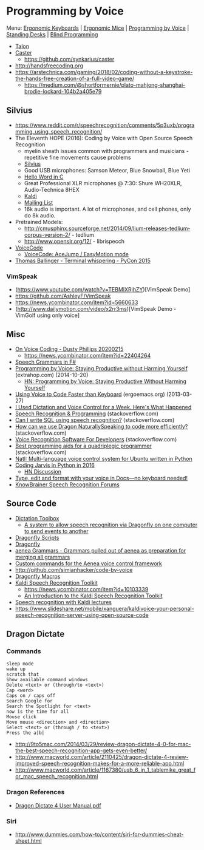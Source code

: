 # Programming by Voice

Menu: [Ergonomic Keyboards](keyboards.md) | [Ergonomic Mice](mice.md) | [Programming by Voice](programming_by_voice.md) | [Standing Desks](standing_desks.md) | [Blind Programming](blind_programming.md)

- [Talon](https://talonvoice.com)
- [Caster](https://caster.readthedocs.io/en/latest/)
  - https://github.com/synkarius/caster
- http://handsfreecoding.org
- https://arstechnica.com/gaming/2018/02/coding-without-a-keystroke-the-hands-free-creation-of-a-full-video-game/
  - https://medium.com/@shortformernie/plato-mahjong-shanghai-brodie-lockard-104b2a405e79

## Silvius

- https://www.reddit.com/r/speechrecognition/comments/5p3uxb/programming_using_speech_recognition/
- The Eleventh HOPE (2016): Coding by Voice with Open Source Speech Recognition
   - myelin sheath issues common with programmers and musicians - repetitive fine movements cause problems
   - [Silvius](http://voxhub.io/silvius)
   - Good USB microphones: Samson Meteor, Blue Snowball, Blue Yeti
   - [Hello Word in C](https://youtu.be/YRyYIIFKsdU?t=9m9s)
   - Great Professional XLR microphones @ 7:30: Shure WH20XLR, Audio-Technica 8HEX
   - [Kaldi](https://github.com/kaldi-asr/kaldi)
   - [Mailing List](https://groups.google.com/forum/m/#!forum/silvius)
   - 16k audio is important.  A lot of microphones, and cell phones, only do 8k audio.  
- Pretrained Models:
  - http://cmusphinx.sourceforge.net/2014/09/lium-releases-tedlium-corpus-version-2/ - tedlium
  -  http://www.openslr.org/12/ - librispecch
- [VoiceCode](http://voicecode.io)
  -  [VoiceCode: AceJump / EasyMotion mode](https://youtu.be/77zPOyMmMPQ)
- [Thomas Ballinger - Terminal whispering - PyCon 2015](https://www.youtube.com/watch?v=WAitSilLDUA)

### VimSpeak

- (https://www.youtube.com/watch?v=TEBMlXRjhZY)[VimSpeak Demo]
- https://github.com/AshleyF/VimSpeak
- https://news.ycombinator.com/item?id=5660633
- (http://www.dailymotion.com/video/x2rr3ms)[VimSpeak Demo - VimGolf using only voice]

## Misc

- [On Voice Coding - Dusty Phillips 20200215](https://dusty.phillips.codes/2020/02/15/on-voice-coding/)
   - https://news.ycombinator.com/item?id=22404264
- [Speech Grammars in F#](https://blogs.msdn.microsoft.com/ashleyf/2013/09/19/speech-grammars-in-f/)
- [Programming by Voice: Staying Productive without Harming Yourself](http://www.extrahop.com/post/blog/programming-by-voice-staying-productive-without-harming-yourself) (extrahop.com) (2014-10-20)
    - [HN: Programming by Voice: Staying Productive Without Harming Yourself](http://news.ycombinator.com/item?id=8484847)
- [Using Voice to Code Faster than Keyboard](http://ergoemacs.org/emacs/using_voice_to_code.html) (ergoemacs.org) (2013-03-27)
- [I Used Dictation and Voice Control for a Week. Here's What Happened](http://lifehacker.com/i-used-dictation-and-voice-control-for-a-week-heres-wh-1683878052)
- [Speech Recognition & Programming](http://stackoverflow.com/questions/1408874/speech-recognition-programming?rq=1) (stackoverflow.com)
- [Can I write SQL using speech recognition?](http://stackoverflow.com/questions/350348/can-i-write-sql-using-speech-recognition/350349#350349) (stackoverflow.com)
- [How can we use Dragon NaturallySpeaking to code more efficiently?](http://productivity.stackexchange.com/questions/3605/how-can-we-use-dragon-naturallyspeaking-to-code-more-efficiently) (stackoverflow.com)
- [Voice Recognition Software For Developers](http://stackoverflow.com/questions/87999/voice-recognition-software-for-developers?rq=1) (stackoverflow.com)
- [Best programming aids for a quadriplegic programmer](http://stackoverflow.com/questions/2710537/best-programming-aids-for-a-quadriplegic-programmer?lq=1) (stackoverflow.com)
- [NatI: Multi-language voice control system for Ubuntu written in Python](http://news.ycombinator.com/item?id=8087595)
- [Coding Jarvis in Python in 2016](https://ggulati.wordpress.com/2016/02/24/coding-jarvis-in-python-3-in-2016)
   - [HN Discussion](https://news.ycombinator.com/item?id=11172727)
- [Type, edit and format with your voice in Docs—no keyboard needed!](http://googledocs.blogspot.com/2016/02/type-edit-and-format-with-your-voice-in.html)
- [KnowBrainer Speech Recognition Forums](http://www.knowbrainer.com/forums/forum/index.cfm)

## Source Code
 
- [Dictation Toolbox](http://github.com/dictation-toolbox)
  - [A system to allow speech recognition via Dragonfly on one computer to send events to another](https://github.com/dictation-toolbox/aenea)
- [Dragonfly Scripts](https://github.com/dictation-toolbox/dragonfly-scripts)
- [Dragonfly](https://github.com/dictation-toolbox/dragonfly)
- [aenea Grammars - Grammars pulled out of aenea as preparation for merging all grammars](https://github.com/dictation-toolbox/aenea-grammars)
- [Custom commands for the Aenea voice control framework](https://github.com/tgrosinger/aenea-grammars)
- http://github.com/simianhacker/code-by-voice
- [Dragonfly Macros](https://github.com/davitenio/dragonfly-macros)
- [Kaldi Speech Recognition Toolkit](https://github.com/kaldi-asr/kaldi)
  - https://news.ycombinator.com/item?id=10103339
  - [An Introduction to the Kaldi Speech Recognition Toolkit](http://berlin.csie.ntnu.edu.tw/Courses/Speech%20Recognition/Lectures2013/SP2013F_Lecture14-Introduction%20to%20the%20Kaldi%20toolkit.pdf)
- [Speech recognition with Kaldi lectures](https://sites.google.com/site/dpovey/kaldi-lectures)
- https://www.slideshare.net/mobile/xanguera/kaldivoice-your-personal-speech-recognition-server-using-open-source-code

## Dragon Dictate

### Commands
```
sleep mode
wake up
scratch that
Show available command windows
Delete <text> or (through/to <text>)
Cap <word>
Caps on / caps off
Search Google for 
Search the Spotlight for <text>
now is the time for all
Mouse click
Move mouse <direction> and <direction>
Select <text> or (through / to <text>)
Press the a|b|
```

+ http://9to5mac.com/2014/03/29/review-dragon-dictate-4-0-for-mac-the-best-speech-recognition-app-gets-even-better/
+ http://www.macworld.com/article/2110425/dragon-dictate-4-review-improved-speech-recognition-makes-for-a-more-reliable-app.html
+ http://www.macworld.com/article/1167380/usb_6_in_1_tablemike_great_for_mac_speech_recognition.html

### Dragon References
	
- [Dragon Dictate 4 User Manual.pdf](http://www.nuance.com/ucmprod/groups/dragon/@web-enus/documents/collateral/Dragon_Dictate_4_User_Manual.pdf)

### Siri
+ http://www.dummies.com/how-to/content/siri-for-dummies-cheat-sheet.html
